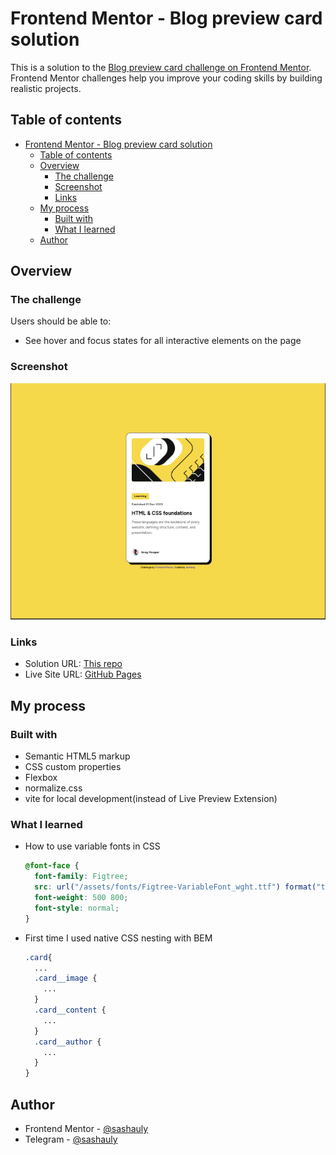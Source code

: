 # Frontend Mentor - Blog preview card solution

This is a solution to the [Blog preview card challenge on Frontend Mentor](https://www.frontendmentor.io/challenges/blog-preview-card-ckPaj01IcS). Frontend Mentor challenges help you improve your coding skills by building realistic projects.

## Table of contents

- [Frontend Mentor - Blog preview card solution](#frontend-mentor---blog-preview-card-solution)
  - [Table of contents](#table-of-contents)
  - [Overview](#overview)
    - [The challenge](#the-challenge)
    - [Screenshot](#screenshot)
    - [Links](#links)
  - [My process](#my-process)
    - [Built with](#built-with)
    - [What I learned](#what-i-learned)
  - [Author](#author)

## Overview

### The challenge

Users should be able to:

- See hover and focus states for all interactive elements on the page

### Screenshot

![Screenshot](./images/screenshot.png)

### Links

- Solution URL: [This repo](https://github.com/sashauly/blog-preview-card)
- Live Site URL: [GitHub Pages](https://sashauly.github.io/blog-preview-card/)

## My process

### Built with

- Semantic HTML5 markup
- CSS custom properties
- Flexbox
- normalize.css
- vite for local development(instead of Live Preview Extension)

### What I learned

- How to use variable fonts in CSS

  ```css
  @font-face {
    font-family: Figtree;
    src: url("/assets/fonts/Figtree-VariableFont_wght.ttf") format("truetype");
    font-weight: 500 800;
    font-style: normal;
  }
  ```

- First time I used native CSS nesting with BEM

  ```css
  .card{
    ...
    .card__image {
      ...
    }
    .card__content {
      ...
    }
    .card__author {
      ...
    }
  }
  ```

## Author

- Frontend Mentor - [@sashauly](https://www.frontendmentor.io/profile/sashauly)
- Telegram - [@sashauly](https://t.me/sashauly)
